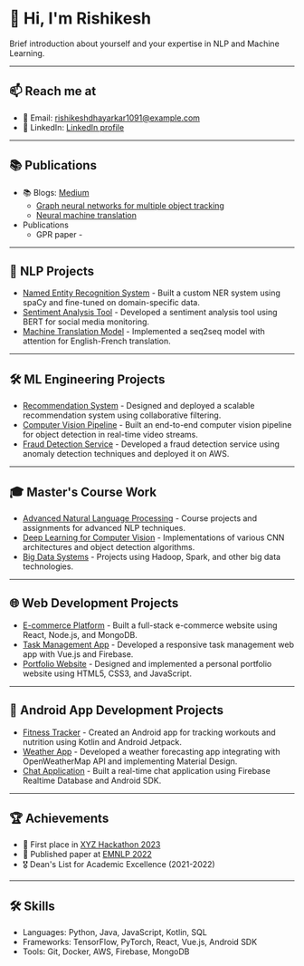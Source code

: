 # 👋 Hi, I'm Rishikesh

Brief introduction about yourself and your expertise in NLP and Machine Learning.

---

## 📫 Reach me at

- 📧 Email: rishikeshdhayarkar1091@example.com
- 💼 LinkedIn: [LinkedIn profile](https://www.linkedin.com/in/rishikeshdhayarkar/)

---

## 📚 Publications

- 📚 Blogs: [Medium](https://medium.com/@rishikesh_d)
  - [Graph neural networks for multiple object tracking](https://medium.com/@rishikesh_d/graph-neural-networks-for-multiple-object-tracking-ec32f280a945)
  - [Neural machine translation](https://medium.com/@rishikesh_d/neural-machine-translation-a-comprehensive-guide-ef414e79b49)
- Publications
  - GPR paper - 
---

## 🤖 NLP Projects

- [Named Entity Recognition System](https://github.com/yourusername/ner-project) - Built a custom NER system using spaCy and fine-tuned on domain-specific data.
- [Sentiment Analysis Tool](https://github.com/yourusername/sentiment-analysis) - Developed a sentiment analysis tool using BERT for social media monitoring.
- [Machine Translation Model](https://github.com/yourusername/machine-translation) - Implemented a seq2seq model with attention for English-French translation.

---

## 🛠️ ML Engineering Projects

- [Recommendation System](https://github.com/yourusername/recsys) - Designed and deployed a scalable recommendation system using collaborative filtering.
- [Computer Vision Pipeline](https://github.com/yourusername/cv-pipeline) - Built an end-to-end computer vision pipeline for object detection in real-time video streams.
- [Fraud Detection Service](https://github.com/yourusername/fraud-detection) - Developed a fraud detection service using anomaly detection techniques and deployed it on AWS.

---

## 🎓 Master's Course Work

- [Advanced Natural Language Processing](https://github.com/yourusername/adv-nlp-course) - Course projects and assignments for advanced NLP techniques.
- [Deep Learning for Computer Vision](https://github.com/yourusername/dl-cv-course) - Implementations of various CNN architectures and object detection algorithms.
- [Big Data Systems](https://github.com/yourusername/big-data-course) - Projects using Hadoop, Spark, and other big data technologies.

---

## 🌐 Web Development Projects

- [E-commerce Platform](https://github.com/yourusername/ecommerce-platform) - Built a full-stack e-commerce website using React, Node.js, and MongoDB.
- [Task Management App](https://github.com/yourusername/task-manager) - Developed a responsive task management web app with Vue.js and Firebase.
- [Portfolio Website](https://github.com/yourusername/portfolio) - Designed and implemented a personal portfolio website using HTML5, CSS3, and JavaScript.

---

## 📱 Android App Development Projects

- [Fitness Tracker](https://github.com/yourusername/fitness-app) - Created an Android app for tracking workouts and nutrition using Kotlin and Android Jetpack.
- [Weather App](https://github.com/yourusername/weather-app) - Developed a weather forecasting app integrating with OpenWeatherMap API and implementing Material Design.
- [Chat Application](https://github.com/yourusername/chat-app) - Built a real-time chat application using Firebase Realtime Database and Android SDK.

---

## 🏆 Achievements

- 🥇 First place in [XYZ Hackathon 2023](https://hackathon-xyz.com)
- 📜 Published paper at [EMNLP 2022](https://2022.emnlp.org)
- 🎖️ Dean's List for Academic Excellence (2021-2022)

---

## 🛠️ Skills

- Languages: Python, Java, JavaScript, Kotlin, SQL
- Frameworks: TensorFlow, PyTorch, React, Vue.js, Android SDK
- Tools: Git, Docker, AWS, Firebase, MongoDB

